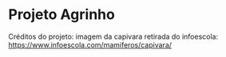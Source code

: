 # Projeto Agrinho

Créditos do projeto:
imagem da capivara retirada do infoescola: https://www.infoescola.com/mamiferos/capivara/
